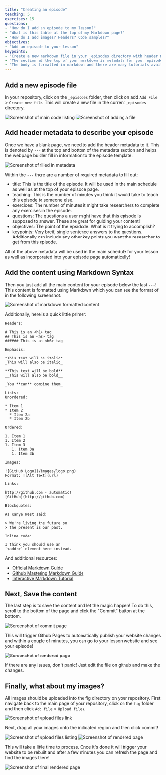```yaml
---
title: "Creating an episode"
teaching: 5
exercises: 15
questions:
- "How do I add an episode to my lesson?"
- "What is this table at the top of my Markdown page?"
- "How do I add images? Headers? Code samples?"
objectives:
- "Add an episode to your lesson"
keypoints:
- "Create a new markdown file in your _episodes directory with header metadata."
- "The section at the top of your markdown is metadata for your episode."
- "The body is formatted in markdown and there are many tutorials available for syntax."
---
```


## Add a new episode file

In your repository, click on the `_episodes` folder, then click on add `Add File` > `Create new file`. This will create a new file in the current `_episodes` directory.

![Screenshot of main code listing](../fig/create_lesson-step3-1.png)
![Screenshot of adding a file](../fig/create_lesson-step3-2.png)

## Add header metadata to describe your episode

Once we have a blank page, we need to add the header metadata to it. This is denoted by `---` at the top and bottom of the metadata section and helps the webpage buidler fill in information to the episode template. 

![Screenshot of filled in metadata](../fig/create_lesson-step3-3.png)

Within the `---` there are a number of required metadata to fill out:
 - title: This is the title of the episode. It will be used in the main schedule as well as at the top of your episode page.
 - teaching: This is the number of minutes you think it would take to teach this episode to someone else.
 - exercices: The number of minutes it might take researchers to complete any exercises in the episode.
 - questions: The questions a user might have that this episode is supposed to answer. These are great for guiding your content!
 - objectives: The point of the epsidode. What is it trying to accomplish?
 - keypoints: Very breif, single sentence answers to the questions. Additionally can include any other key points you want the researcher to get from this episode.

All of the above metadata will be used in the main schedule for your lesson as well as incorporated into your episode page automatically!

## Add the content using Markdown Syntax

Then you just add all the main content for your episode below the last `---`! This content is formatted using Markdown which you can see the format of in the following screenshot.

![Screenshot of markdown formatted content](../fig/create_lesson-step3-4.png)

Additionally, here is a quick little primer:
```
Headers:

# This is an <h1> tag
## This is an <h2> tag
###### This is an <h6> tag

Emphasis:

*This text will be italic*
_This will also be italic_

**This text will be bold**
__This will also be bold__

_You **can** combine them_

Lists:
Unordered:

* Item 1
* Item 2
  * Item 2a
  * Item 2b

Ordered:

1. Item 1
1. Item 2
1. Item 3
   1. Item 3a
   1. Item 3b

Images:

![GitHub Logo](/images/logo.png)
Format: ![Alt Text](url)

Links:

http://github.com - automatic!
[GitHub](http://github.com)

Blockquotes:

As Kanye West said:

> We're living the future so
> the present is our past.

Inline code:

I think you should use an
`<addr>` element here instead.
```

And additional resources:
- [Official Markdown Guide](https://www.markdownguide.org/basic-syntax/)
- [Github Mastering Markdown Guide](https://guides.github.com/features/mastering-markdown/)
- [Interactive Markdown Tutorial](https://www.markdowntutorial.com/)

## Next, Save the content

The last step is to save the content and let the magic happen! To do this, scroll to the bottom of the page and click the "Commit" button at the bottom. 

![Screenshot of commit page](../fig/create_lesson-step3-5.png)

This will trigger Github Pages to automatically publish your website changes and within a couple of minutes, you can go to your lesson website and see your episode!

![Screenshot of rendered page](../fig/create_lesson-step3-6.png)

If there are any issues, don't panic! Just edit the file on github and make the changes.

## Finally, what about my images?

All images should be uploaded into the fig directory on your repository. First navigate back to the main page of your repository, click on the `fig` folder and then click `Add file` > `Upload files`.

![Screenshot of upload files link](../fig/create_lesson-step3-7.png)

Next, drag all your images onto the indicated region and then click commit!

![Screenshot of upload files listing](../fig/create_lesson-step3-8.png)
![Screenshot of rendered page](../fig/create_lesson-step3-9.png)

This will take a little time to process. Once it's done it will trigger your website to be rebuilt and after a few minutes you can refresh the page and find the images there!

![Screenshot of final rendered page](../fig/create_lesson-step3-10.png)
